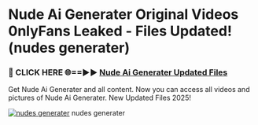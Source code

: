 # Nude Ai Generater Original Videos 0nlyFans Leaked - Files Updated! (nudes generater)

<h3>🔴 CLICK HERE 🌐==►► <a href="https://tinyurl.com/2p9ay9w9" rel="nofollow">Nude Ai Generater Updated Files</a></h3>

Get Nude Ai Generater and all content. Now you can access all videos and pictures of Nude Ai Generater. New Updated Files 2025!

[![nudes generater](https://i.imgur.com/KQgVmj3.gif)](https://tinyurl.com/2p9ay9w9)
nudes generater